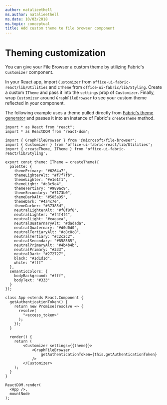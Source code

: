 ```yaml
---
author: natalieethell
ms.author: natalieethell
ms.date: 10/03/2018
ms.topic: conceptual
title: Add custom theme to file browser component
---
```


# Theming customization

You can give your File Browser a custom theme by utilizing Fabric's `Customizer` component.

In your React app, import `Customizer` from `office-ui-fabric-react/lib/Utilities` and `ITheme` from `office-ui-fabric/lib/Styling`. Create a custom `ITheme` and pass it into the `settings` prop of `Customizer`. Finally, wrap `Customizer` around `GraphFileBrowser` to see your custom theme reflected in your component.

The following example uses a theme pulled directly from [Fabric's theme generator](https://developer.microsoft.com/en-us/fabric#/styles/themegenerator) and passes it into an instance of Fabric's `createTheme` method.

```tsx
import * as React from "react";
import * as ReactDOM from "react-dom";

import { GraphFileBrowser } from '@microsoft/file-browser';
import { Customizer } from 'office-ui-fabric-react/lib/Utilities';
import { createTheme, ITheme } from 'office-ui-fabric-react/lib/Styling';

export const theme: ITheme = createTheme({
  palette: {
    themePrimary: "#6264a7",
    themeLighterAlt: "#f7f7fb",
    themeLighter: "#e1e1f1",
    themeLight: "#c8c9e4",
    themeTertiary: "#989ac9",
    themeSecondary: "#7173b0",
    themeDarkAlt: "#585a95",
    themeDark: "#4a4c7e",
    themeDarker: "#37385d",
    neutralLighterAlt: "#f8f8f8",
    neutralLighter: "#f4f4f4",
    neutralLight: "#eaeaea",
    neutralQuaternaryAlt: "#dadada",
    neutralQuaternary: "#d0d0d0",
    neutralTertiaryAlt: "#c8c8c8",
    neutralTertiary: "#c2c2c2",
    neutralSecondary: "#858585",
    neutralPrimaryAlt: "#4b4b4b",
    neutralPrimary: "#333",
    neutralDark: "#272727",
    black: "#1d1d1d",
    white: "#fff"
  },
  semanticColors: {
    bodyBackground: "#fff",
    bodyText: "#333"
  }
});

class App extends React.Component {
  getAuthenticationToken() {
    return new Promise(resolve => {
      resolve(
        "<access_token>"
      );
    });
  }

  render() {
    return (
        <Customizer settings={{theme}}>
            <GraphFileBrowser
                getAuthenticationToken={this.getAuthenticationToken}
            />
        </Customizer>
    );
  }
}

ReactDOM.render(
  <App />,
  mountNode
);
```

<!-- {
  "type": "#page.annotation",
  "description": "Use the Microsoft File Browser SDK to select OneDrive files.",
  "keywords": "js,javascript,onedrive,graph,file,browser,picker,saver,open,save,cloud,theming,customizer,theme",
  "section": "sdks",
  "headerAdditions": [],
  "footerAdditions": []
} -->
